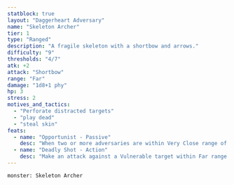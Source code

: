 ```yaml
---
statblock: true
layout: "Daggerheart Adversary"
name: "Skeleton Archer"
tier: 1
type: "Ranged"
description: "A fragile skeleton with a shortbow and arrows."
difficulty: "9"
thresholds: "4/7"
atk: +2
attack: "Shortbow"
range: "Far"
damage: "1d8+1 phy"
hp: 3
stress: 2
motives_and_tactics:
  - "Perforate distracted targets"
  - "play dead"
  - "steal skin"
feats:
  - name: "Opportunist - Passive"
    desc: "When two or more adversaries are within Very Close range of a creature, all damage they each deal to that creature is doubled."
  - name: "Deadly Shot - Action"
    desc: "Make an attack against a Vulnerable target within Far range. On a success, mark a Stress to deal 3d4+8 physical damage."
---
```


```statblock
monster: Skeleton Archer
```